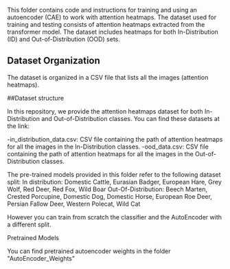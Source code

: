 This folder contains code and instructions for training and using an autoencoder (CAE) to work with attention heatmaps. The dataset used for training and testing consists of attention heatmaps extracted from the transformer model. The dataset includes heatmaps for both In-Distribution (ID) and Out-of-Distribution (OOD) sets.

## Dataset Organization

The dataset is organized in a CSV file that lists all the images (attention heatmaps).

##Dataset structure

In this repository, we provide the attention heatmaps dataset for both In-Distribution and Out-of-Distribution classes. You can find these datasets at the link: 

-in_distribution_data.csv: CSV file containing the path of attention heatmaps for all the images in the In-Distribution classes.
-ood_data.csv: CSV file containing the path of attention heatmaps for all the images in the Out-of-Distribution classes.

The pre-trained models provided in this folder refer to the following dataset split:
In distribution: Domestic Cattle, Eurasian Badger, European Hare, Grey Wolf, Red Deer, Red Fox, Wild Boar 
Out-Of-Distribution: Beech Marten, Crested Porcupine, Domestic Dog, Domestic Horse, European Roe Deer, Persian Fallow Deer, Western Polecat, Wild Cat

However you can train from scratch the classifier and the AutoEncoder with a different split.

Pretrained Models

You can find pretrained autoencoder weights in the folder "AutoEncoder_Weights"
